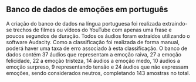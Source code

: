 Banco de dados de emoções em português
------

A criação do banco de dados na língua portuguesa foi realizada extraindo-se trechos de filmes ou vídeos do YouTube com apenas uma frase e poucos segundos de duração. 
Todos os áudios foram extraídos utilizando o software Audacity. Como a classificação foi realizada de forma manual, poderá haver uma taxa de erro associado à esta classificação.
O banco de dados contém 37 áudios que representam a emoção raiva, 27 a emoção felicidade, 22 a emoção tristeza, 14 áudios a emoção medo, 10 áudios a emoção surpreso, 9 representando tensão e 24 áudios que não expressam emoções, sendo considerados neutros, completando 143 amostras no total.



